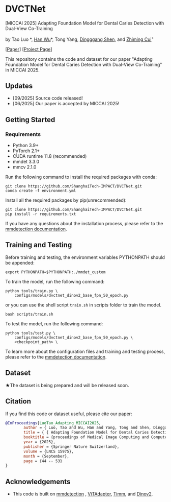# DVCTNet
[MICCAI 2025] Adapting Foundation Model for Dental Caries Detection with Dual-View Co-Training

by Tao Luo \*, [Han Wu](https://hanwu.website/)\*, Tong Yang, [Dingggang Shen](https://idea.bme.shanghaitech.edu.cn/), and [Zhiming Cui](https://shanghaitech-impact.github.io/)<sup>+</sup>

[[Paper](https://arxiv.org/abs/2508.20813)]   [[Project Page](https://shanghaitech-impact.github.io/DVCTNet/)]

This repository contains the code and dataset for our paper "Adapting Foundation Model for Dental Caries Detection with Dual-View Co-Training" in MICCAI 2025.

## Updates
- [09/2025] Source code released!
- [06/2025] Our paper is accepted by MICCAI 2025!

## Getting Started

### Requirements
- Python 3.9+
- PyTorch 2.1+
- CUDA runtime 11.8 (recommended)
- mmdet 3.3.0
- mmcv 2.1.0
   
Run the following command to install the required packages with conda:

```
git clone https://github.com/ShanghaiTech-IMPACT/DVCTNet.git
conda create -f environment.yml
```

Install all the required packages by pip(unrecommended):
```
git clone https://github.com/ShanghaiTech-IMPACT/DVCTNet.git
pip install -r requirements.txt
```

If you have any questions about the installation process, please refer to the [mmdetection documentation](https://mmdetection.readthedocs.io/en/v3.3.0/get_started.html).

## Training and Testing
Before training and testing, the environment variables PYTHONPATH should be appended:

```
export PYTHONPATH=$PYTHONPATH:./mmdet_custom
```
To train the model, run the following command:

```
python tools/train.py \
    configs/models/dvctnet_dinov2_base_fpn_50_epoch.py
```
or you can use the shell script `train.sh` in scripts folder to train the model.
```
bash scripts/train.sh
```

To test the model, run the following command:

```
python tools/test.py \
    configs/models/dvctnet_dinov2_base_fpn_50_epoch.py \
    <checkpoint_path> \
```

To learn more about the configuration files and training and testing process, please refer to the [mmdetection documentation](https://mmdetection.readthedocs.io/en/v3.3.0/).

## Dataset

★The dataset is being prepared and will be released soon.

## Citation

If you find this code or dataset useful, please cite our paper:

```bibtex
@InProceedings{LuoTao_Adapting_MICCAI2025,
        author = { Luo, Tao and Wu, Han and Yang, Tong and Shen, Dinggang and Cui, Zhiming},
        title = { { Adapting Foundation Model for Dental Caries Detection with Dual-View Co-Training } },
        booktitle = {proceedings of Medical Image Computing and Computer Assisted Intervention -- MICCAI 2025},
        year = {2025},
        publisher = {Springer Nature Switzerland},
        volume = {LNCS 15975},
        month = {September},
        page = {44 -- 53}
}
```

## Acknowledgements
- This code is built on [mmdetection](https://github.com/open-mmlab/mmdetection) , [ViTAdapter](https://github.com/czczup/ViT-Adapter), [Timm](https://github.com/rwightman/pytorch-image-models), and [Dinov2](https://github.com/facebookresearch/dinov2).